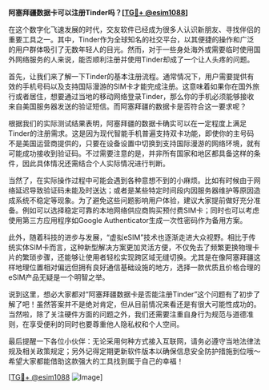 **阿塞拜疆数据卡可以注册Tinder吗？[[TG💪+ @esim1088](https://t.me/s/esim1088)]**

在这个数字化飞速发展的时代，交友软件已经成为很多人认识新朋友、寻找伴侣的重要工具之一。其中，Tinder作为全球知名的社交平台，以其便捷的操作和广泛的用户群体吸引了无数年轻人的目光。然而，对于一些身处海外或需要临时使用国外网络服务的人来说，能否顺利注册并使用Tinder却成了一个让人头疼的问题。

首先，让我们来了解一下Tinder的基本注册流程。通常情况下，用户需要提供有效的手机号码以及支持国际漫游的SIM卡才能完成注册。这意味着如果你在国外旅行或者居住，想要通过当地的移动网络登录Tinder，那么你的手机必须能够接收来自美国服务器发送的验证短信。而阿塞拜疆的数据卡是否符合这一要求呢？

根据我们的实际测试结果表明，阿塞拜疆的数据卡确实可以在一定程度上满足Tinder的注册需求。这是因为现代智能手机普遍支持双卡功能，即使你的主号码不是美国运营商提供的，只要在设备设置中切换到支持国际漫游的网络环境，就有可能成功接收到验证码。不过需要注意的是，并非所有国家和地区都具备这样的条件，因此具体情况还需结合个人实际情况进行判断。

当然了，在实际操作过程中可能会遇到各种意想不到的小麻烦。比如有时候由于网络延迟导致验证码未能及时送达；或者是某些特定时间段内因服务器维护等原因造成系统不稳定等现象。为了避免这些问题影响用户体验，建议大家提前做好充分准备。例如可以选择稳定可靠的本地网络供应商购买预付费SIM卡；同时也可以考虑使用第三方应用程序如Google Authenticator生成一次性密码作为备用方案。

此外，随着科技的进步与发展，“虚拟eSIM”技术也逐渐走进大众视野。相比于传统实体SIM卡而言，这种新型解决方案更加灵活方便，不仅免去了频繁更换物理卡片的繁琐步骤，还能够让使用者轻松实现跨区域无缝切换。尤其是在像阿塞拜疆这样地理位置相对偏远但拥有良好通信基础设施的地方，选择一款优质且价格合理的eSIM产品无疑是一个明智之举。

说到这里，想必大家都对“阿塞拜疆数据卡是否能注册Tinder”这个问题有了初步了解了吧！虽然答案并不是绝对肯定，但从目前情况来看还是有很大可能性成功的。当然啦，除了关注硬件方面的问题之外，我们还需要注重自身行为规范与道德准则，在享受便利的同时也要尊重他人隐私权和个人空间。

最后提醒一下各位小伙伴：无论采用何种方式接入互联网，请务必遵守当地法律法规及相关政策规定；另外记得定期更新软件版本以确保信息安全防护措施到位哦～希望大家都能借助这款强大的工具找到属于自己的幸福！

[[TG💪+ @esim1088](https://t.me/s/esim1088) ![Image](https://i.postimg.cc/4NQfJmqS/Snipaste-2025-05-13-00-14-12.png)]